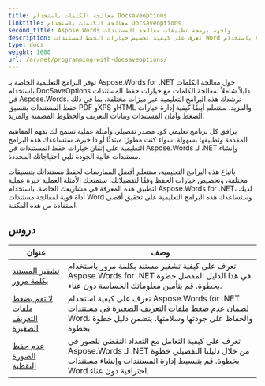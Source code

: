 ```yaml
---
title: معالجة الكلمات باستخدام Docsaveoptions
linktitle: معالجة الكلمات باستخدام Docsaveoptions
second_title: Aspose.Words واجهة برمجة تطبيقات معالجة المستندات
description: تعرف على كيفية تخصيص خيارات الحفظ لمستندات Word باستخدام Aspose.Words لـ .NET. ترشدك البرامج التعليمية عبر الخيارات المتنوعة المتاحة، مثل تنسيق الملف والضغط والحماية بكلمة مرور.
type: docs
weight: 1600
url: /ar/net/programming-with-docsaveoptions/
---
```

توفر البرامج التعليمية الخاصة بـ Aspose.Words for .NET حول معالجة الكلمات باستخدام DocSaveOptions دليلاً شاملاً لمعالجة الكلمات مع خيارات حفظ المستندات في Aspose.Words. ترشدك هذه البرامج التعليمية عبر ميزات مختلفة، بما في ذلك حفظ المستندات بتنسيق PDF وXPS وHTML والمزيد. ستتعلم أيضًا كيفية إدارة خيارات الضغط وأمان المستندات وبيانات التعريف والخطوط المضمنة والمزيد.

يرافق كل برنامج تعليمي كود مصدر تفصيلي وأمثلة عملية تسمح لك بفهم المفاهيم المقدمة وتطبيقها بسهولة. سواء كنت مطورًا مبتدئًا أو ذا خبرة، ستساعدك هذه البرامج التعليمية على إتقان خيارات حفظ المستندات في Aspose.Words لـ .NET وإنشاء مستندات عالية الجودة تلبي احتياجاتك المحددة.

باتباع هذه البرامج التعليمية، ستتعلم أفضل الممارسات لحفظ مستنداتك بتنسيقات مختلفة، وتخصيص خيارات الحفظ وفقًا لتفضيلاتك. ستمنحك الأمثلة العملية خبرة عملية لتطبيق هذه المعرفة في مشاريعك الخاصة. باستخدام Aspose.Words for .NET، لديك أداة قوية لمعالجة مستندات Word وستساعدك هذه البرامج التعليمية على تحقيق أقصى استفادة من هذه المكتبة.

 ## دروس
| عنوان | وصف |
| --- | --- |
| [تشفير المستند بكلمة مرور](./encrypt-document-with-password/) | تعرف على كيفية تشفير مستند بكلمة مرور باستخدام Aspose.Words for .NET في هذا الدليل المفصل خطوة بخطوة. قم بتأمين معلوماتك الحساسة دون عناء. |
| [لا تقم بضغط ملفات التعريف الصغيرة](./do-not-compress-small-metafiles/) | تعرف على كيفية استخدام Aspose.Words for .NET لضمان عدم ضغط ملفات التعريف الصغيرة في مستندات Word، والحفاظ على جودتها وسلامتها. يتضمن دليل خطوة بخطوة. |
| [عدم حفظ الصورة النقطية](./do-not-save-picture-bullet/) | تعرف على كيفية التعامل مع التعداد النقطي للصور في Aspose.Words لـ .NET من خلال دليلنا التفصيلي خطوة بخطوة. قم بتبسيط إدارة المستندات وإنشاء مستندات Word احترافية دون عناء. |